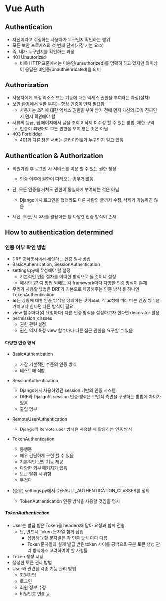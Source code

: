 # Vue Auth

## Authentication
- 자신이라고 주장하는 사용자가 누구인지 확인하는 행위
- 모든 보안 프로세스의 첫 번째 단계(가장 기본 요소)
- 즉, 내가 누구인지를 확인하는 과정
- 401 Unautorized
  - 비록 HTTP 표준에서는 미승인(unauthorized)를 명확히 하고 있지만 의미상 이 응답은 비인증(unauthienricated)을 의미

## Authorization
- 사용자에게 특정 리소스 또는 기능에 대한 엑세스 권한을 부여하는 과정(절차)
- 보안 환경에서 권한 부여는 항상 인증이 먼저 필요함
  - 사용자는 조직에 대한 엑세스 권한을 부여 받기 전에 먼저 자신의 ID가 진짜인지 먼저 확인해야 함
- 서류의 등급, 웹 페이지에서 글을 조회 & 삭제 & 수정 할 수 있는 방법, 제한 구역
  - 인증이 되었어도 모든 권한을 부여 받는 것은 아님
- 403 Forbidden
  - 401과 다른 점은 서버는 클라이언트가 누구인지 알고 있음

## Authentication & Authorization
- 회원가입 후 로그인 시 서비스를 이용 할 수 있는 권한 생성
  - 인증 이후에 권한이 따라오는 경우가 많음
- 단, 모든 인증을 거쳐도 권한이 동일하게 부여되는 것은 아님
  - Django에서 로그인을 했더라도 다른 사람의 글까지 수정, 삭제가 가능하진 않음

- 세션, 토큰, 제 3자를 활용하는 등 다양한 인증 방식이 존재

## How to authentication determined
### 인증 여부 확인 방법
- DRF 공식문서에서 제안하는 인증 절차 방법
- BasicAuhenrication, SessionAuthentication
- settings.py에 작성해야 할 설정
  - 기본적인 인증 절차를 어떠한 방식으로 둘 것이냐 설정
  - 예시의 2가지 방법 외에도 각 framework마다 다양한 인증 방식이 존재
- 우리가 사용할 방법은 DRF가 기본으로 제공해주는 인증 방식 중 하나인 TokenAuthentication
- 모든 상황에 대한 인증 방식을 정의하는 것이므로, 각 요청에 따라 다른 인증 방식을 거치고자 한다면 다른 방식이 필요
- view 함수마다(각 요청마다) 다른 인증 방식을 설정하고자 한다면 decorator 활용
- permission_classes
  - 권한 관련 설정
  - 권한 역시 특정 view 함수마다 다른 접근 권한을 요구할 수 있음

#### 다양한 인증 방식
- BasicAuthentication
  - 가장 기본적인 수준의 인증 방식
  - 테스트에 적합

- SessionAuthentication
  - Django에서 사용하였던 session 기반의 인증 시스템
  - DRF와 Django의 session 인증 방식은 보안적 측면을 구성하는 방법에 차이가 있음
  - 출입 명부

- RemoteUserAuthentication
  - Django의 Remote user 방식을 사용할 때 활용하는 인증 방식

- TokenAuthentication
  - 통행증
  - 매우 간단하게 구현 할 수 있음
  - 기본적인 보안 기능 제공
  - 다양한 외부 패키지가 있음
  - 토큰 탈취 시 위험
  - 무겁다

- (중요) settings.py에서 DEFAULT_AUTHENTICATION_CLASSES를 정의
  - TokenAuthentication 인증 방식을 사용할 것임을 명시


##### TokenAuthentication
- User는 발급 받은 Token을 headers에 담아 요청과 함께 전송
  - 단, 반드시 Token 문자열 함께 삽입
    - 삽임해야 할 문자열은 각 인증 방식 마다 다름
    - Token 문자열과 실제 발급 받은 token 사이를 공백으로 구분
토큰 생성 관리 방식에소 고려하여야 할 사항들
- Token 생성 시점
- 생성한 토큰 관리 방법
- User와 관련된 각종 기능 관리 방법
  - 회원가입
  - 로그인 
  - 회원 정보 수정
  - 비밀번호 변경 등

